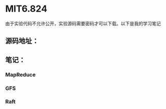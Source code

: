 # MIT6.824

由于实验代码不允许公开，实验源码需要密码才可以下载。以下是我的学习笔记

## 源码地址：

## 笔记：

### MapReduce

### GFS

### Raft

